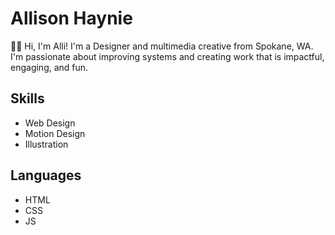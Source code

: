 
# Allison Haynie

:woman_technologist:
Hi, I'm Alli! 
I'm a Designer and multimedia creative from Spokane, WA. I'm passionate about improving systems and creating work that is impactful, engaging, and fun.


## Skills
* Web Design
* Motion Design
* Illustration

## Languages
* HTML
* CSS
* JS
